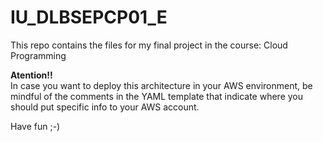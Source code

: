 # IU_DLBSEPCP01_E
This repo contains the files for my final project in the course: Cloud Programming 

**Atention!!** <br>
In case you want to deploy this architecture in your AWS environment, 
be mindful of the comments in the YAML template that indicate where
you should put specific info to your AWS account.

Have fun ;-)
